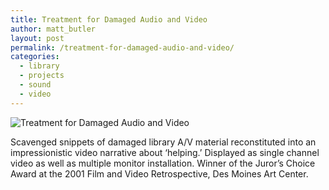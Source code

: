 ```yaml
---
title: Treatment for Damaged Audio and Video
author: matt_butler
layout: post
permalink: /treatment-for-damaged-audio-and-video/
categories:
  - library
  - projects
  - sound
  - video
---
```

![Treatment for Damaged Audio and Video][1]

Scavenged snippets of damaged library A/V material reconstituted into an impressionistic video narrative about ‘helping.’ Displayed as single channel video as well as multiple monitor installation. Winner of the Juror&#8217;s Choice Award at the 2001 Film and Video Retrospective, Des Moines Art Center.

 [1]: http://www.mbutler.org/images/damaged.jpg